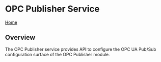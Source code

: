 # OPC Publisher Service

[Home](../readme.md)

## Overview

The OPC Publisher service provides API to configure the OPC UA Pub/Sub configuration surface of the OPC Publisher module.  